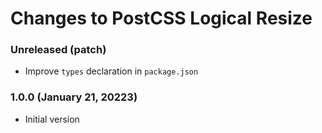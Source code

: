# Changes to PostCSS Logical Resize

### Unreleased (patch)

- Improve `types` declaration in `package.json`

### 1.0.0 (January 21, 20223)

- Initial version
